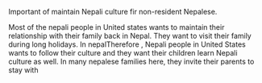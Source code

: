 <p>Important of maintain Nepali culture fir non-resident Nepalese.</p><p>Most of the nepali people in United states wants to maintain their relationship with their family back in Nepal. They want to visit their family during long holidays. In nepalTherefore , Nepali people in United States wants to follow their culture and they want their children learn Nepali culture as well. In many nepalese families here, they invite their parents to stay with &nbsp;&nbsp;</p>
